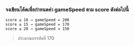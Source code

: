 ### จงเขียนโค้ดเพื่อกำหนดค่า gameSpeed ตาม score ดังต่อไปนี้
```
score ≤ 10 → gameSpeed = 200
score ≤ 15 → gameSpeed = 170
score ≤ 20 → gameSpeed = 150
```
> ประมาณบรรทัดที่ 170
